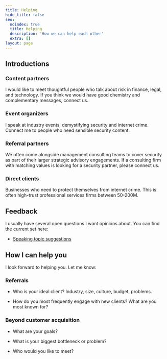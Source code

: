 ```yaml
---
title: Helping
hide_title: false
seo:
  noindex: true
  title: Helping
  description: 'How we can help each other'
  extra: []
layout: page
---
```



## Introductions

### Content partners

I would like to meet thoughtful people who talk about risk in finance, legal, and technology. If you think we would have good chemistry and complementary messages, connect us.

### Event organizers

I speak at industry events, demystifying security and internet crime. Connect me to people who need sensible security content.

### Referral partners

We often come alongside management consulting teams to cover security as part of their larger strategic advisory engagements. If a consulting firm with matching values is looking for a security partner, please connect us.

### Direct clients

Businesses who need to protect themselves from internet crime. This is often high-trust professional services firms between 50-200M.

## Feedback

I usually have several open questions I want opinions about. You can find the current set here:

* [Speaking topic suggestions](https://forms.wix.com/f/7064931963936702757)

## How I can help you

I look forward to helping you. Let me know:

### Referrals

 - Who is your ideal client? Industry, size, culture, budget, problems.

 - How do you most frequently engage with new clients? What are you most known for?

### Beyond customer acquisition

 - What are your goals?

 - What is your biggest bottleneck or problem?

 - Who would you like to meet?
